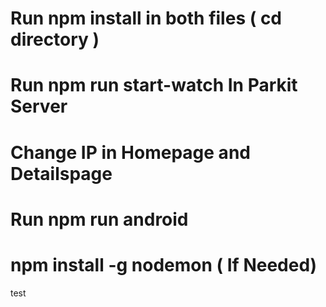 # Run npm install in both files ( cd directory )

# Run npm run start-watch In Parkit Server

# Change IP in Homepage and Detailspage 

# Run npm run android 

# npm install -g nodemon ( If Needed)

test

